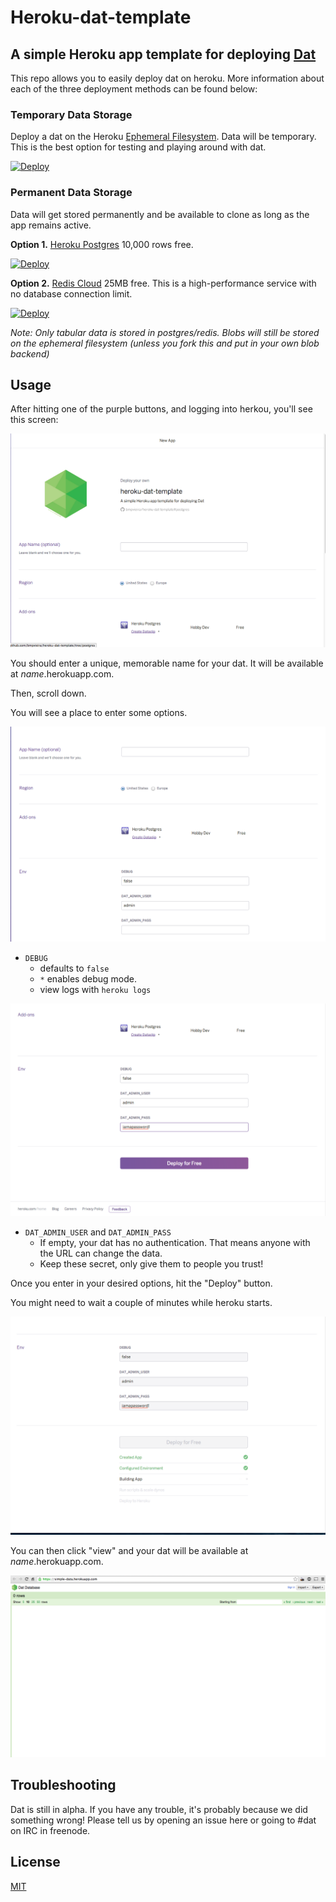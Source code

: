 Heroku-dat-template
===================

## A simple Heroku app template for deploying [Dat](http://github.com/maxogden/dat)

This repo allows you to easily deploy dat on heroku. More information about each of the three deployment methods can be found below:

### Temporary Data Storage
Deploy a dat on the Heroku [Ephemeral Filesystem](https://devcenter.heroku.com/articles/dynos#ephemeral-filesystem). Data will be temporary. This is the best option for testing and playing around with dat.

[![Deploy](https://www.herokucdn.com/deploy/button.png)](https://heroku.com/deploy?template=https://github.com/bmpvieira/heroku-dat-template.git)

### Permanent Data Storage
Data will get stored permanently and be available to clone as long as the app remains active.

**Option 1.** [Heroku Postgres](https://addons.heroku.com/heroku-postgresql)
10,000 rows free.

[![Deploy](https://www.herokucdn.com/deploy/button.png)](https://heroku.com/deploy?template=https://github.com/bmpvieira/heroku-dat-template/tree/postgres)

**Option 2.** [Redis Cloud](https://addons.heroku.com/rediscloud)
25MB free. This is a high-performance service with no database connection limit.

[![Deploy](https://www.herokucdn.com/deploy/button.png)](https://heroku.com/deploy?template=https://github.com/bmpvieira/heroku-dat-template/tree/redis)


_Note: Only tabular data is stored in postgres/redis. Blobs will still be stored on the ephemeral filesystem (unless you fork this and put in your own blob backend)_


Usage
-----
After hitting one of the purple buttons, and logging into herkou, you'll see this screen:

![landing](screens/landing.png)

You should enter a unique, memorable name for your dat. It will be available at *name*.herokuapp.com.

Then, scroll down.

You will see a place to enter some options.

![environment](screens/options.png)
* `DEBUG`
  - defaults to `false`
  - `*` enables debug mode.
  - view logs with ```heroku logs```

![environment](screens/password-enter.png)

* `DAT_ADMIN_USER` and `DAT_ADMIN_PASS`
  - If empty, your dat has no authentication. That means anyone with the URL can change the data.
  - Keep these secret, only give them to people you trust!

Once you enter in your desired options, hit the "Deploy" button.

You might need to wait a couple of minutes while heroku starts.

![deployment](screens/deployment.png)

You can then click "view" and your dat will be available at *name*.herokuapp.com.

![empty-dat](screens/empty-dat.png)

Troubleshooting
---------------

Dat is still in alpha. If you have any trouble, it's probably because we did something wrong! Please tell us by opening an issue here or going to #dat on IRC in freenode.




<!-- https://devcenter.heroku.com/articles/heroku-button -->
<!-- http://expeditedssl.com/heroku-button-maker -->

License
-------
[MIT](https://raw.github.com/bmpvieira/heroku-dat/master/LICENSE)
